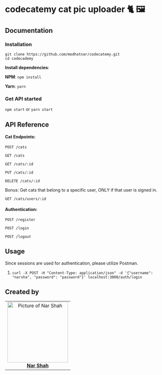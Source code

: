 # codecatemy cat pic uploader 🐈 🖼️

## Documentation

### Installation

```
git clone https://github.com/medhatnar/codecatemy.git
cd codecademy
```
**Install dependencies**:

**NPM**:
`npm install`

**Yarn**:
`yarn`

### Get API started
`npm start`
or
`yarn start`

## API Reference

#### Cat Endpoints:
`POST /cats`

`GET /cats`

`GET /cats/:id`

`PUT /cats/:id`

`DELETE /cats/:id`

Bonus: Get cats that belong to a specific user, ONLY if that user is signed in.

`GET /cats/users/:id`

#### Authentication:
`POST /register`

`POST /login`

`POST /logout`

## Usage

Since sessions are used for authentication, please utilize Postman.

1.  `curl -X POST -H "Content-Type: application/json" -d '{"username": "narsha", "password": "password"}' localhost:3000/auth/login`


## Created by

<table>
<tr>
<td align="center"><a href="https://github.com/narmander"><img src="https://avatars0.githubusercontent.com/u/16326269?s=400&v=4" width="200px;" alt="Picture of Nar Shah"/><br /><b>Nar Shah</b></a></td>
</tr>
</table>
